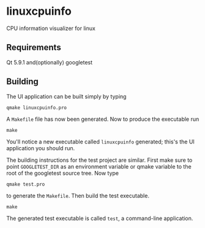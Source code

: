 # linuxcpuinfo
CPU information visualizer for linux

Requirements
------------
Qt 5.9.1 and(optionally) googletest

Building
--------
The UI application can be built simply by typing

    qmake linuxcpuinfo.pro
A `Makefile` file has now been generated. Now to produce the executable run

    make
You'll notice a new executable called `linuxcpuinfo` generated; this's the UI application you should run.

The building instructions for the test project are similar. First make sure to point `GOOGLETEST_DIR` as an environment variable or qmake variable to the root of the googletest source tree. Now type

    qmake test.pro
to generate the `Makefile`. Then build the test executable.

    make
The generated test executable is called `test`, a command-line application.

